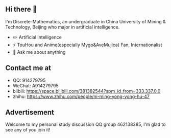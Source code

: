 ## Hi there 👋

I'm Discrete-Mathematics, an undergraduate in China University of Mining & Technology, Beijing who major in artificial intelligence.  

- ✏️ Artificial Intelligence  
- ⚡ TouHou and Anime(especially Mygo&AveMujica) Fan, Internationalist  
- 💬 Ask me about anything

## Contact me at   
- QQ:      914279795  
- WeChat:  A914279795   
- biibili: https://space.bilibili.com/381382544?spm_id_from=333.337.0.0  
- zhihu:   https://www.zhihu.com/people/ni-ming-yong-yong-hu-47  

## Advertisement  
Welcome to my personal study discussion QQ group 462138385, I'm glad to see any of you join it!